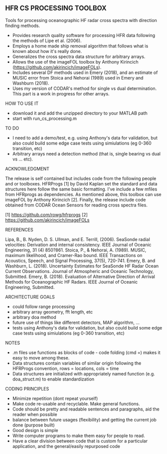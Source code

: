 ## HFR CS PROCESSING TOOLBOX ##

Tools for processing oceanographic HF radar cross spectra with direction
finding methods. 

- Provides research quality software for processing HFR data following the
  methods of Lipe et al. (2006).
- Employs a home made ship removal algorithm that follows what is known 
  about how it's really done. 
- Generalizes the cross spectra data structure for arbitrary arrays.
- Allows the use of the imageFOL toolbox by Anthony Kirincich 
  (https://github.com/akirincich/imageFOLs).
- Includes several DF methods used in Emery (2018), and an estimate of 
  MUSIC error from Stoica and Nehorai (1989) used in Emery and Washburn (2018).
- Uses my version of CODAR's method for single vs dual determination. This 
  part is a work in progress for other arrays. 



HOW TO USE IT
- download it and add the unzipped directory to your MATLAB path
- start with run_cs_processing.m 



TO DO
- I need to add a demo/test, e.g. using Anthony's data for validation, but
  also could build some edge case tests using simiulations (eg 0-360 
  transition, etc)
- Arbitrary arrays need a detection method (that is, single bearing vs dual
  vs ... etc). 


ACKNOWLEDGMENT

The release is self contained but includes code from the following people
and or toolboxes. HFRProgs [1] by David Kaplan set the standard and data
structures here follow the same basic formatting. I've include a few mfiles
from HFRprogs as dependencies. As mentioned above, this toolbox can use 
imageFOL by Anthony Kirincich [2]. Finally, the release include code obtained
from CODAR Ocean Sensors for reading cross spectra files. 

[1] https://github.com/rowg/hfrprogs
[2] https://github.com/akirincich/imageFOLs


REFERENCES

Lipa, B., B. Nyden, D. S. Ullman, and E. Terrill, (2006). SeaSonde radial 
  velocities: Derivation and internal consistency.
  IEEE Journal of Oceanic Engineering, 31 (4) 850?861.
Stoica, P., & Nehorai, A. (1989). MUSIC, maximum likelihood, and 
  Cramer-Rao bound. IEEE Transactions on Acoustics, Speech, and Signal 
  Processing, 37(5), 720-741.
Emery, B. and Washburn, L. (2018). Uncertainty Estimates for SeaSonde HF 
  Radar Ocean Current Observations. Journal of Atmospheric and Oceanic 
  Technology, Submitted.
Emery, B. (2018). Evaluation of Alternative Direction of Arrival Methods
  for Oceanographic HF Radars. IEEE Journal of Oceanic Engineering, 
  Submitted.


ARCHITECTURE GOALS

- could follow range processing
- arbitrary array geometry, fft length, etc
- arbitrary doa method 
- future use of things like different detectors, MAP algorithm, ...
- tests using Anthony's data for validation, but also could build some
  edge case tests using simiulations (eg 0-360 transition, etc)


NOTES

- .m files use functions as blocks of code - code folding (cmd =) makes it easy to move among these.
- Data structures contain variables of similar origin following the HFRProgs
  convention, rows = locations, cols = time
- Data structures are initialized with appropriately named function 
  (e.g. doa_struct.m) to enable standardization



CODING PRINCIPLES

- Minimize repetition (dont repeat yourself)
- Make code re-usable and recyclable. Make general functions. 
- Code should be pretty and readable sentences and paragraphs, aid the reader when
  possible
- balance between future usages (flexibility) and getting the current job done (purpose built)
- Good design is simple
- Write computer programs to make them easy for people to read.
- Have  a clear division between code that is custom for a particular application, 
  and the general/easily repurposed code




